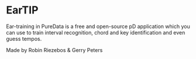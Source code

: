 # EarTIP
 Ear-training in PureData is a free and open-source pD application which you can use to train interval recognition, chord and key identification and even guess tempos.
 
 Made by Robin Riezebos & Gerry Peters
